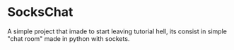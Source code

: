 # SocksChat
A simple project that imade  to start leaving tutorial hell, its consist in simple "chat room" made in python with sockets.
